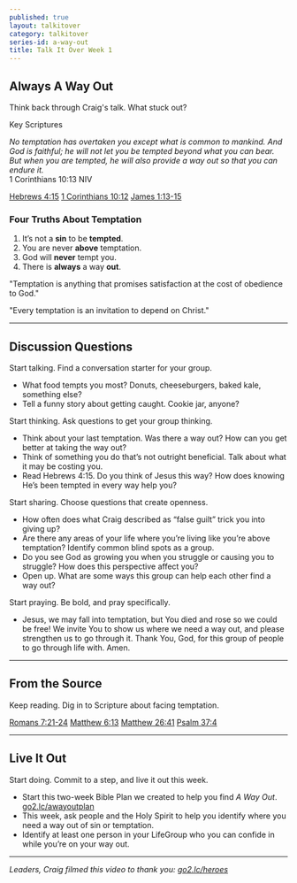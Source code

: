```yaml
---
published: true
layout: talkitover
category: talkitover
series-id: a-way-out
title: Talk It Over Week 1
---
```


## Always A Way Out
<p class="lead">Think back through Craig's talk. What stuck out?</p> 

Key Scriptures

_No temptation has overtaken you except what is common to mankind. And God is faithful; he will not let you be tempted beyond what you can bear. But when you are tempted, he will also provide a way out so that you can endure it._  
1 Corinthians 10:13 NIV

[Hebrews 4:15](https://www.bible.com/bible/111/heb.4.15.niv) [1 Corinthians 10:12](https://www.bible.com/bible/111/1co.10.12.niv) [James 1:13-15](https://www.bible.com/bible/111/jam.1.13-15.niv)

### Four Truths About Temptation

1. It’s not a **sin** to be **tempted**.  
2. You are never **above** temptation.  
3. God will **never** tempt you.  
4. There is **always** a way **out**.

"Temptation is anything that promises satisfaction at the cost of obedience to God."  

"Every temptation is an invitation to depend on Christ."

* * *

## Discussion Questions
<p class="lead">Start talking. Find a conversation starter for your group.</p> 

* What food tempts you most? Donuts, cheeseburgers, baked kale, something else?
* Tell a funny story about getting caught. Cookie jar, anyone?

<p class="lead">Start thinking. Ask questions to get your group thinking.</p> 

* Think about your last temptation. Was there a way out? How can you get better at taking the way out?
* Think of something you do that’s not outright beneficial. Talk about what it may be costing you.
* Read Hebrews 4:15. Do you think of Jesus this way? How does knowing He’s been tempted in every way help you?
 
<p class="lead">Start sharing. Choose questions that create openness.</p> 

* How often does what Craig described as “false guilt” trick you into giving up?
* Are there any areas of your life where you’re living like you’re above temptation? Identify common blind spots as a group.
* Do you see God as growing you when you struggle or causing you to struggle? How does this perspective affect you?
* Open up. What are some ways this group can help each other find a way out?

<p class="lead">Start praying. Be bold, and pray specifically.</p> 

* Jesus, we may fall into temptation, but You died and rose so we could be free! We invite You to show us where we need a way out, and please strengthen us to go through it. Thank You, God, for this group of people to go through life with. Amen.

* * *

## From the Source
<p class="lead">Keep reading. Dig in to Scripture about facing temptation.</p>

[Romans 7:21-24](https://www.bible.com/bible/111/rom.7.21-24.niv) [Matthew 6:13](https://www.bible.com/bible/111/mat.6.13.niv) [Matthew 26:41](https://www.bible.com/bible/111/mat.26.41.niv) [Psalm 37:4](https://www.bible.com/bible/111/psa.37.4.niv)

* * *

## Live It Out
<p class="lead">Start doing. Commit to a step, and live it out this week.</p>

* Start this two-week Bible Plan we created to help you find _A Way Out_. [go2.lc/awayoutplan](awayoutplan)
* This week, ask people and the Holy Spirit to help you identify where you need a way out of sin or temptation.
* Identify at least one person in your LifeGroup who you can confide in while you’re on your way out.


* * *

_Leaders, Craig filmed this video to thank you: [go2.lc/heroes](heroes)_
